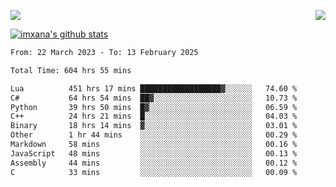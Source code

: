 <p>
  <a href="https://count.getloli.com/"><img src="https://count.getloli.com/get/@xana.readme?theme=moebooru-h"></a>
  <img src="https://weather-icon.journeyad.repl.co/@hangzhou?v=1" align="right">
</p>


<a href="https://github.com/imxana"><img align="center" src="https://github-readme-stats.vercel.app/api?username=imxana&show_icons=true&include_all_commits=true&hide_border=tru&custom_title=imxana%27s%20Github%20Stats" alt="imxana's github stats" /></a> 

<!--START_SECTION:waka-->

```txt
From: 22 March 2023 - To: 13 February 2025

Total Time: 604 hrs 55 mins

Lua          451 hrs 17 mins ██████████████████▓░░░░░░   74.60 %
C#           64 hrs 54 mins  ██▓░░░░░░░░░░░░░░░░░░░░░░   10.73 %
Python       39 hrs 50 mins  █▓░░░░░░░░░░░░░░░░░░░░░░░   06.59 %
C++          24 hrs 21 mins  █░░░░░░░░░░░░░░░░░░░░░░░░   04.03 %
Binary       18 hrs 14 mins  ▓░░░░░░░░░░░░░░░░░░░░░░░░   03.01 %
Other        1 hr 44 mins    ░░░░░░░░░░░░░░░░░░░░░░░░░   00.29 %
Markdown     58 mins         ░░░░░░░░░░░░░░░░░░░░░░░░░   00.16 %
JavaScript   48 mins         ░░░░░░░░░░░░░░░░░░░░░░░░░   00.13 %
Assembly     44 mins         ░░░░░░░░░░░░░░░░░░░░░░░░░   00.12 %
C            33 mins         ░░░░░░░░░░░░░░░░░░░░░░░░░   00.09 %
```

<!--END_SECTION:waka-->
